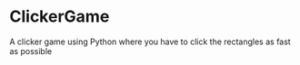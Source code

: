 # ClickerGame
A clicker game using Python where you have to click the rectangles as fast as possible
